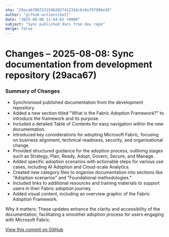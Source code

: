 ```yaml
---
sha: "29aca670872315962827412318cbc8e797896e58"
author: "github-actions[bot]"
date: "2025-08-08 11:44:02 +0000"
subject: "Sync published docs from dev repo"
merge: false
---
```


# Changes – 2025-08-08: Sync documentation from development repository (29aca67)

### Summary of Changes

- Synchronised published documentation from the development repository.
- Added a new section titled "What is the Fabric Adoption Framework?" to introduce the framework and its purpose.
- Included a detailed Table of Contents for easy navigation within the new documentation.
- Introduced key considerations for adopting Microsoft Fabric, focusing on business alignment, technical readiness, security, and organisational change.
- Provided structured guidance for the adoption process, outlining stages such as Strategy, Plan, Ready, Adopt, Govern, Secure, and Manage.
- Added specific adoption scenarios with actionable steps for various use cases, including AI Adoption and Cloud-scale Analytics.
- Created new category files to organise documentation into sections like "Adoption scenarios" and "Foundational methodologies."
- Included links to additional resources and training materials to support users in their Fabric adoption journey.
- Added visual content, including an overview graphic of the Fabric Adoption Framework.

Why it matters: These updates enhance the clarity and accessibility of the documentation, facilitating a smoother adoption process for users engaging with Microsoft Fabric.

[View this commit on GitHub](https://github.com/TheTrustedAdvisor/FabricAdoptionFramework/commit/29aca670872315962827412318cbc8e797896e58)
